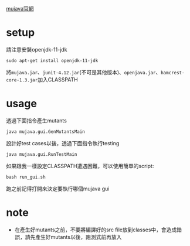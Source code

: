 
[mujava官網](https://cs.gmu.edu/~offutt/mujava/)

# setup

請注意安裝openjdk-11-jdk
```
sudo apt-get install openjdk-11-jdk
```
將`mujava.jar`、`junit-4.12.jar`(不可是其他版本)、`openjava.jar`、`hamcrest-core-1.3.jar`加入CLASSPATH


# usage
透過下面指令產生mutants
```
java mujava.gui.GenMutantsMain
```
設計好test cases以後，透過下面指令執行testing
```
java mujava.gui.RunTestMain
```

如果跟我一樣設定CLASSPATH遭遇困難，可以使用簡單的script:
```
bash run_gui.sh
```
跑之前記得打開來決定要執行哪個mujava gui

# note
- 在產生好mutants之前，不要將編譯好的src file放到classes中，會造成錯誤，請先產生好mutants以後，跑測式前再放入
